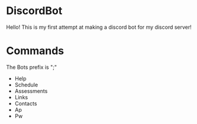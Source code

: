 # DiscordBot
Hello! This is my first attempt at making a discord bot for my discord server!

# Commands
The Bots prefix is ";"
- Help
- Schedule
- Assessments
- Links
- Contacts
- Ap
- Pw
